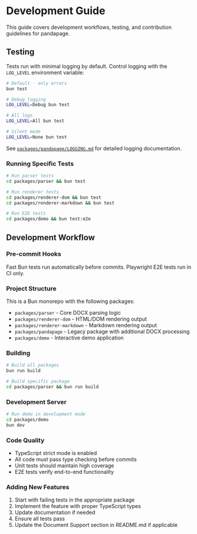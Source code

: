 # Development Guide

This guide covers development workflows, testing, and contribution guidelines for pandapage.

## Testing

Tests run with minimal logging by default. Control logging with the `LOG_LEVEL` environment variable:

```bash
# Default - only errors
bun test

# Debug logging
LOG_LEVEL=Debug bun test

# All logs
LOG_LEVEL=All bun test  

# Silent mode
LOG_LEVEL=None bun test
```

See [`packages/pandapage/LOGGING.md`](packages/pandapage/LOGGING.md) for detailed logging documentation.

### Running Specific Tests

```bash
# Run parser tests
cd packages/parser && bun test

# Run renderer tests  
cd packages/renderer-dom && bun test
cd packages/renderer-markdown && bun test

# Run E2E tests
cd packages/demo && bun test:e2e
```

## Development Workflow

### Pre-commit Hooks

Fast Bun tests run automatically before commits. Playwright E2E tests run in CI only.

### Project Structure

This is a Bun monorepo with the following packages:

- `packages/parser` - Core DOCX parsing logic
- `packages/renderer-dom` - HTML/DOM rendering output
- `packages/renderer-markdown` - Markdown rendering output
- `packages/pandapage` - Legacy package with additional DOCX processing
- `packages/demo` - Interactive demo application

### Building

```bash
# Build all packages
bun run build

# Build specific package
cd packages/parser && bun run build
```

### Development Server

```bash
# Run demo in development mode
cd packages/demo
bun dev
```

### Code Quality

- TypeScript strict mode is enabled
- All code must pass type checking before commits
- Unit tests should maintain high coverage
- E2E tests verify end-to-end functionality

### Adding New Features

1. Start with failing tests in the appropriate package
2. Implement the feature with proper TypeScript types
3. Update documentation if needed
4. Ensure all tests pass
5. Update the Document Support section in README.md if applicable